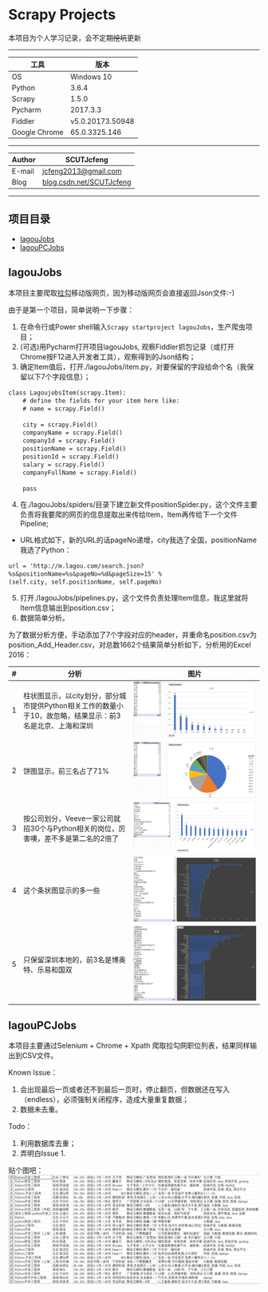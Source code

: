 Scrapy Projects
=================
本项目为个人学习记录，会不定期~~挖坑~~更新

****
|工具|版本|
|---|---
|OS|Windows 10
|Python|3.6.4
|Scrapy|1.5.0
|Pycharm|2017.3.3
|Fiddler|v5.0.20173.50948
|Google Chrome|65.0.3325.146

****
|Author|SCUTJcfeng|
|---|---
|E-mail|jcfeng2013@gmail.com
|Blog|[blog.csdn.net/SCUTJcfeng](http://blog.csdn.net/SCUTJcfeng "CSDN博客")


****
## 项目目录
* [lagouJobs](#lagouJobs)
* [lagouPCJobs](#lagouPCJobs)

lagouJobs
------
本项目主要爬取[拉勾](http://m.lagou.com/search.html)移动版网页，因为移动版网页会直接返回Json文件:-)

由于是第一个项目，简单说明一下步骤：
1. 在命令行或Power shell输入```Scrapy startproject lagouJobs```，生产爬虫项目；
2. (可选)用Pycharm打开项目lagouJobs, 观察Fiddler抓包记录（或打开Chrome按F12进入开发者工具），观察得到的Json结构；
3. 确定Item值后，打开./lagouJobs/item.py，对要保留的字段给命个名（我保留以下7个字段信息）；
```
class LagoujobsItem(scrapy.Item):
    # define the fields for your item here like:
    # name = scrapy.Field()
    
    city = scrapy.Field()
    companyName = scrapy.Field()
    companyId = scrapy.Field()
    positionName = scrapy.Field()
    positionId = scrapy.Field()
    salary = scrapy.Field()
    companyFullName = scrapy.Field()

    pass
```
4. 在./lagouJobs/spiders/目录下建立新文件positionSpider.py，这个文件主要负责将我要爬的网页的信息提取出来传给Item，Item再传给下一个文件Pipeline;
  * URL格式如下，新的URL的话pageNo递增，city我选了全国，positionName我选了Python：
  ```
  url = 'http://m.lagou.com/search.json?%s&positionName=%s&pageNo=%d&pageSize=15' % 
  (self.city, self.positionName, self.pageNo)
  ```
5. 打开./lagouJobs/pipelines.py，这个文件负责处理Item信息，我这里就将Item信息输出到position.csv；
6. 数据简单分析。

为了数据分析方便，手动添加了7个字段对应的header，并重命名position.csv为position_Add_Header.csv，对总数1662个结果简单分析如下，分析用的Excel 2016：

|#|分析|图片|
|---|----|:---:|
|1|柱状图显示，以city划分，部分城市提供Python相关工作的数量小于10，故忽略，结果显示：前3名是北京、上海和深圳|![Python_Jobs_Top_10_Cities_Histogram.PNG](./lagouJobs/Python_Jobs_Top_10_Cities_Histogram.PNG)|
|2|饼图显示，前三名占了71%|![Python_Jobs_Top_10_Cities_Pie.PNG](./lagouJobs/Python_Jobs_Top_10_Cities_Pie.PNG)|
|3|按公司划分，Veeve一家公司就招30个与Python相关的岗位，厉害噢，差不多是第二名的2倍了|![Python_Jobs_Top_CompanyName_Histogram.PNG](./lagouJobs/Python_Jobs_Top_CompanyName_Histogram.PNG)|
|4|这个条状图显示的多一些|![Python_Jobs_Top_CompanyName_Bar.PNG](./lagouJobs/Python_Jobs_Top_CompanyName_Bar.PNG)|
|5|只保留深圳本地的，前3名是博奥特、乐易和国双|![Python_Jobs_Shenzhen_CompanyName_Bar.PNG](./lagouJobs/Python_Jobs_Shenzhen_CompanyName_Bar.PNG)|

lagouPCJobs
------
本项目主要通过Selenium + Chrome + Xpath 爬取拉勾网职位列表，结果同样输出到CSV文件。

Known Issue：
1. 会出现最后一页或者还不到最后一页时，停止翻页，但数据还在写入（endless），必须强制关闭程序，造成大量重复数据；
2. 数据未去重。

Todo：
1. 利用数据库去重；
2. 弄明白Issue 1.

贴个图吧：
![screenshots.PNG](./lagouPCJobs/lagouPCJobs/screenshots.PNG)
